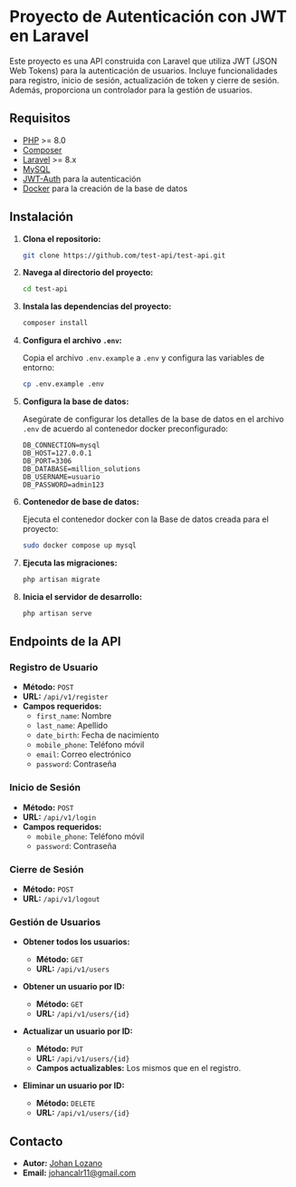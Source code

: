 # Proyecto de Autenticación con JWT en Laravel

Este proyecto es una API construida con Laravel que utiliza JWT (JSON Web Tokens) para la autenticación de usuarios. Incluye funcionalidades para registro, inicio de sesión, actualización de token y cierre de sesión. Además, proporciona un controlador para la gestión de usuarios.

## Requisitos

- [PHP](https://www.php.net/manual/es/intro-whatis.php) >= 8.0
- [Composer](https://getcomposer.org/) 
- [Laravel](https://laravel.com/docs) >= 8.x
- [MySQL](https://www.mysql.com/)
- [JWT-Auth](https://jwt-auth.readthedocs.io/en/docs/) para la autenticación
- [Docker](https://www.docker.com/) para la creación de la base de datos

## Instalación

1. **Clona el repositorio:**

    ```bash
    git clone https://github.com/test-api/test-api.git
    ```

2. **Navega al directorio del proyecto:**

    ```bash
    cd test-api
    ```

3. **Instala las dependencias del proyecto:**

    ```bash
    composer install
    ```

4. **Configura el archivo `.env`:**

    Copia el archivo `.env.example` a `.env` y configura las variables de entorno:

    ```bash
    cp .env.example .env
    ```

5. **Configura la base de datos:**

    Asegúrate de configurar los detalles de la base de datos en el archivo `.env` de acuerdo al contenedor docker preconfigurado:

    ```env
    DB_CONNECTION=mysql
    DB_HOST=127.0.0.1
    DB_PORT=3306
    DB_DATABASE=million_solutions
    DB_USERNAME=usuario
    DB_PASSWORD=admin123
    ```

6. **Contenedor de base de datos:**

    Ejecuta el contenedor docker con la Base de datos creada para el proyecto:

    ```bash
    sudo docker compose up mysql
    ```

7. **Ejecuta las migraciones:**

    ```bash
    php artisan migrate
    ```

8. **Inicia el servidor de desarrollo:**

    ```bash
    php artisan serve
    ```

## Endpoints de la API

### Registro de Usuario

- **Método:** `POST`
- **URL:** `/api/v1/register`
- **Campos requeridos:**
  - `first_name`: Nombre
  - `last_name`: Apellido
  - `date_birth`: Fecha de nacimiento
  - `mobile_phone`: Teléfono móvil
  - `email`: Correo electrónico
  - `password`: Contraseña

### Inicio de Sesión

- **Método:** `POST`
- **URL:** `/api/v1/login`
- **Campos requeridos:**
  - `mobile_phone`: Teléfono móvil
  - `password`: Contraseña

### Cierre de Sesión

- **Método:** `POST`
- **URL:** `/api/v1/logout`

### Gestión de Usuarios

- **Obtener todos los usuarios:**
  - **Método:** `GET`
  - **URL:** `/api/v1/users`
  
- **Obtener un usuario por ID:**
  - **Método:** `GET`
  - **URL:** `/api/v1/users/{id}`

- **Actualizar un usuario por ID:**
  - **Método:** `PUT`
  - **URL:** `/api/v1/users/{id}`
  - **Campos actualizables:** Los mismos que en el registro.

- **Eliminar un usuario por ID:**
  - **Método:** `DELETE`
  - **URL:** `/api/v1/users/{id}`


## Contacto

- **Autor:** [Johan Lozano](https://github.com/johancalr)
- **Email:** johancalr11@gmail.com
